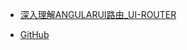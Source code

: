 - [深入理解ANGULARUI路由_UI-ROUTER](http://www.html5jq.com/fe/angular_node/20150417/133.html)

- [GitHub](https://github.com/angular-ui/ui-router)